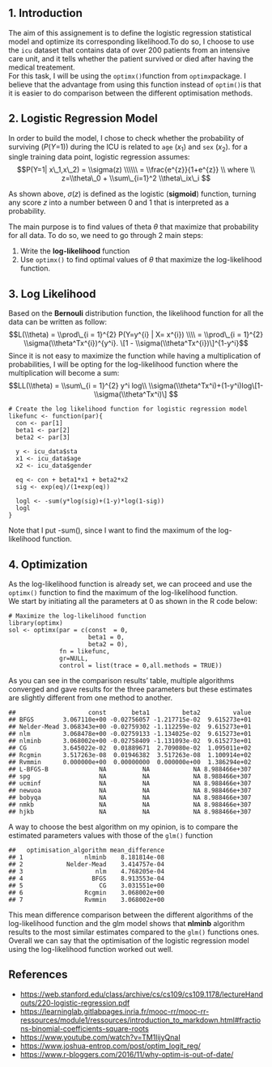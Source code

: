 ## 1. Introduction

The aim of this assignement is to define the logistic regression
statistical model and optimize its corresponding likelihood.To do so, I
choose to use the `icu` dataset that contains data of over 200 patients
from an intensive care unit, and it tells whether the patient survived
or died after having the medical treatement.  
For this task, I will be using the `optimx()`function from
`optimx`package. I believe that the advantage from using this function
instead of `optim()`is that it is easier to do comparison between the
different optimisation methods.

## 2. Logistic Regression Model

In order to build the model, I chose to check whether the probability of
surviving (*P*(*Y*=1)) during the ICU is related to `age`
(*x*<sub>1</sub>) and `sex` (*x*<sub>2</sub>). for a single training
data point, logistic regression assumes:
$$P(Y=1| x\_1,x\_2) = \\sigma(z)   \\\\\\ = \\frac{e^{z}}{1+e^{z}} \\  where \\ z=\\theta\_0 + \\sum\_{i=1}^2 \\theta\_ix\_i $$
  
As shown above, *σ*(*z*) is defined as the logistic (**sigmoid**)
function, turning any score *z* into a number between 0 and 1 that is
interpreted as a probability.

The main purpose is to find values of theta *θ* that maximize that
probability for all data. To do so, we need to go through 2 main
steps:  
1. Write the **log-likelihood** function  
2. Use `optimx()` to find optimal values of *θ* that maximize the
log-likelihood function.

## 3. Log Likelihood

Based on the **Bernouli** distribution function, the likelihood function
for all the data can be written as follow:  
$$L(\\theta) = \\prod\_{i = 1}^{2} P(Y=y^{i} | X= x^{i}) \\\\ = \\prod\_{i = 1}^{2} \\sigma(\\theta^Tx^{i})^{y^i}. \[1 - \\sigma(\\theta^Tx^{i})\]^{1-y^i}$$
Since it is not easy to maximize the function while having a
multiplication of probabilities, I will be opting for the log-likelihood
function where the multiplication will become a sum:  
$$LL(\\theta) = \\sum\_{i = 1}^{2} y^i log\\ \\sigma(\\theta^Tx^i)+(1-y^i)log\[1-\\sigma(\\theta^Tx^i)\] $$

    # Create the log likelihood function for logistic regression model
    likefunc <- function(par){
      con <- par[1]
      beta1 <- par[2]
      beta2 <- par[3]
      
      y <- icu_data$sta
      x1 <- icu_data$age
      x2 <- icu_data$gender
      
      eq <- con + beta1*x1 + beta2*x2
      sig <- exp(eq)/(1+exp(eq))
      
      logl <- -sum(y*log(sig)+(1-y)*log(1-sig))
      logl
    }

Note that I put -sum(), since I want to find the maximum of the
log-likelihood function.

## 4. Optimization

As the log-likelihood function is already set, we can proceed and use
the `optimx()` function to find the maximum of the log-likelihood
function.  
We start by initiating all the parameters at 0 as shown in the R code
below:

    # Maximize the log-likelihood function
    library(optimx)
    sol <- optimx(par = c(const  = 0,
                          beta1 = 0, 
                          beta2 = 0), 
                  fn = likefunc, 
                  gr=NULL,
                  control = list(trace = 0,all.methods = TRUE))

As you can see in the comparison results’ table, multiple algorithms
converged and gave results for the three parameters but these estimates
are slightly different from one method to another.

    ##                    const       beta1         beta2         value
    ## BFGS        3.067110e+00 -0.02756057 -1.217715e-02  9.615273e+01
    ## Nelder-Mead 3.068343e+00 -0.02759302 -1.112259e-02  9.615273e+01
    ## nlm         3.068478e+00 -0.02759133 -1.134025e-02  9.615273e+01
    ## nlminb      3.068002e+00 -0.02758409 -1.131093e-02  9.615273e+01
    ## CG          3.645022e-02  0.01889671  2.709080e-02  1.095011e+02
    ## Rcgmin      3.517263e-08  0.01946382  3.517263e-08  1.100914e+02
    ## Rvmmin      0.000000e+00  0.00000000  0.000000e+00  1.386294e+02
    ## L-BFGS-B              NA          NA            NA 8.988466e+307
    ## spg                   NA          NA            NA 8.988466e+307
    ## ucminf                NA          NA            NA 8.988466e+307
    ## newuoa                NA          NA            NA 8.988466e+307
    ## bobyqa                NA          NA            NA 8.988466e+307
    ## nmkb                  NA          NA            NA 8.988466e+307
    ## hjkb                  NA          NA            NA 8.988466e+307

A way to choose the best algorithm on my opinion, is to compare the
estimated parameters values with those of the `glm()` function

    ##   optimisation_algorithm mean_difference
    ## 1                 nlminb    8.181814e-08
    ## 2            Nelder-Mead    3.414757e-04
    ## 3                    nlm    4.768205e-04
    ## 4                   BFGS    8.913553e-04
    ## 5                     CG    3.031551e+00
    ## 6                 Rcgmin    3.068002e+00
    ## 7                 Rvmmin    3.068002e+00

This mean difference comparison between the different algorithms of the
log-likelihood function and the glm model shows that **nlminb**
algorithm results to the most similar estimates compared to the `glm()`
functions ones. Overall we can say that the optimisation of the logistic
regression model using the log-likelihood function worked out well.

## References

-   <https://web.stanford.edu/class/archive/cs/cs109/cs109.1178/lectureHandouts/220-logistic-regression.pdf>  
-   <https://learninglab.gitlabpages.inria.fr/mooc-rr/mooc-rr-ressources/module1/ressources/introduction_to_markdown.html#fractions-binomial-coefficients-square-roots>  
-   <https://www.youtube.com/watch?v=TM1lijyQnaI>  
-   <https://www.joshua-entrop.com/post/optim_logit_reg/>  
-   <https://www.r-bloggers.com/2016/11/why-optim-is-out-of-date/>
